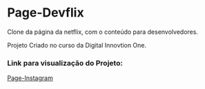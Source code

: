 # Page-Devflix

Clone da página da netflix, com o conteúdo para desenvolvedores.

Projeto Criado no curso da Digital Innovtion One.

### Link para visualização do Projeto:
[Page-Instagram](https://deyvesson.github.io/Page-Devflix/)
